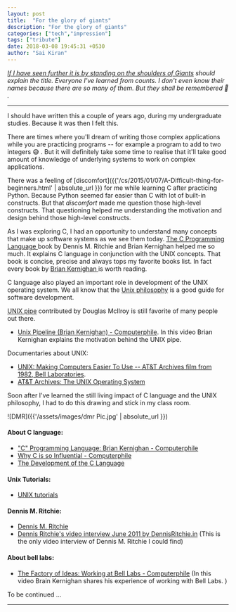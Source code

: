 ```yaml
---
layout: post
title:  "For the glory of giants"
description: "For the glory of giants"
categories: ["tech","impression"]
tags: ["tribute"]
date: 2018-03-08 19:45:31 +0530
author: "Sai Kiran"
---
```


*[If I have seen further it is by standing on the shoulders of Giants](https://en.wikipedia.org/wiki/Standing_on_the_shoulders_of_giants)
should explain the title. Everyone I've learned from counts. I don't even know their names because there are so many of them.
But they shall be remembered :pray: .*

----

I should have written this a couple of years ago, during my undergraduate studies.
Because it was then I felt this.

There are times where you'll dream of writing those complex applications while
you are practicing programs -- for example a program to add to two integers :sweat_smile:
.
But it will definitely take some time to realise that
it'll take good amount of knowledge of underlying systems to work on
complex applications.

There was a feeling of [discomfort]({{'/cs/2015/01/07/A-Difficult-thing-for-beginners.html' | absolute_url }}) for me
while learning C after practicing Python.
Because Python seemed far easier than C with lot of built-in constructs.
But that *discomfort* made me question those high-level constructs.
That questioning helped me understanding the motivation and design behind
those high-level constructs.

As I was exploring C, I had an opportunity to understand many concepts that make up software systems as we see them today.
[ The C Programming Language ](https://www.goodreads.com/book/show/515601.The_C_Programming_Language)
book by Dennis M. Ritchie and Brian Kernighan helped me so much.
It explains C language in conjunction with the UNIX concepts.
That book is concise, precise and always tops my favorite books list.
In fact every book by [Brian Kernighan ](https://www.cs.princeton.edu/~bwk/) is worth reading.

C language also played an important role in development of the UNIX operating system.
We all know that the [Unix philosophy](https://en.wikipedia.org/wiki/Unix_philosophy)
is a good guide for software development.


[UNIX pipe](https://en.wikipedia.org/wiki/Pipeline_(Unix)) contributed by Douglas McIlroy is still favorite of many people out there.
- [Unix Pipeline (Brian Kernighan) - Computerphile](https://www.youtube.com/watch?v=bKzonnwoR2I).
    In this video  Brian Kernighan explains the motivation behind the UNIX pipe.


Documentaries about UNIX:
- [UNIX: Making Computers Easier To Use -- AT&T Archives film from 1982, Bell Laboratories](https://www.youtube.com/watch?v=XvDZLjaCJuw).
- [AT&T Archives: The UNIX Operating System](https://www.youtube.com/watch?v=tc4ROCJYbm0)

Soon after I've learned the still living impact of C language and the UNIX philosophy,
I had to do this drawing and stick in my class room.

![DMR]({{'/assets/images/dmr Pic.jpg' | absolute_url }})

#### About C language:
- ["C" Programming Language: Brian Kernighan - Computerphile](https://www.youtube.com/watch?v=de2Hsvxaf8M)
- [Why C is so Influential - Computerphile](https://www.youtube.com/watch?v=ci1PJexnfNE)
- [The Development of the C Language](https://www.bell-labs.com/usr/dmr/www/chist.html)


#### Unix Tutorials:
- [UNIX tutorials](http://www.ee.surrey.ac.uk/Teaching/Unix/unixintro.html)


#### Dennis M. Ritchie:
- [Dennis M. Ritchie](https://www.bell-labs.com/usr/dmr/www/)
- [Dennis Ritchie's video interview June 2011 by DennisRitchie.in](https://www.youtube.com/watch?v=umF6SNYaJNw)
    (This is the only video interview of Dennis M. Ritchie I could find)

#### About bell labs:
- [The Factory of Ideas: Working at Bell Labs - Computerphile](https://www.youtube.com/watch?v=QFK6RG47bww)
    (In this video Brain Kernighan shares his experience of working with Bell Labs. )



To be continued ...



-------------------


<!-- [Japan Prize Ceremony for Ken Thompson](https://www.youtube.com/watch?v=p-kWw0UTD2A) -->


<!-- [CHRONOLOGICAL LISTING OF A.M. TURING AWARD WINNERS](https://amturing.acm.org/byyear.cfm) -->